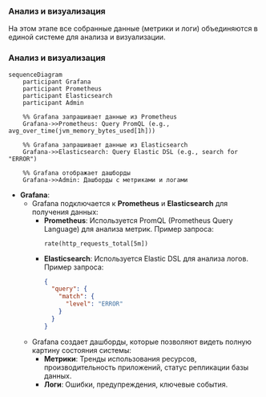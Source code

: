 ### **Анализ и визуализация**

На этом этапе все собранные данные (метрики и логи) объединяются в единой системе для анализа и визуализации.

### **Анализ и визуализация**

```mermaid
sequenceDiagram
    participant Grafana
    participant Prometheus
    participant Elasticsearch
    participant Admin

    %% Grafana запрашивает данные из Prometheus
    Grafana->>Prometheus: Query PromQL (e.g., avg_over_time(jvm_memory_bytes_used[1h]))

    %% Grafana запрашивает данные из Elasticsearch
    Grafana->>Elasticsearch: Query Elastic DSL (e.g., search for "ERROR")

    %% Grafana отображает дашборды
    Grafana->>Admin: Дашборды с метриками и логами
```

- **Grafana**:
  - Grafana подключается к **Prometheus** и **Elasticsearch** для получения данных:
    - **Prometheus**: Используется PromQL (Prometheus Query Language) для анализа метрик. Пример запроса:
      ```promql
      rate(http_requests_total[5m])
      ```
    - **Elasticsearch**: Используется Elastic DSL для анализа логов. Пример запроса:
      ```json
      {
        "query": {
          "match": {
            "level": "ERROR"
          }
        }
      }
      ```
  - Grafana создает дашборды, которые позволяют видеть полную картину состояния системы:
    - **Метрики**: Тренды использования ресурсов, производительность приложений, статус репликации базы данных.
    - **Логи**: Ошибки, предупреждения, ключевые события.

